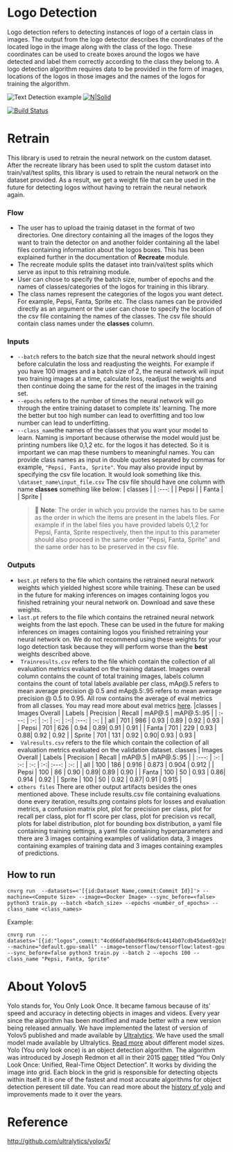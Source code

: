 # Logo Detection 
Logo detection refers to detecting instances of logo of a certain class in images. The output from the logo detector describes the coordinates of the located logo in the image along with the class of the logo. These coordinates can be used to create boxes around the logos we have detected and label them correctly according to the class they belong to. A logo detection algorithm requires data to be provided in the form of images, locations of the logos in those images and the names of the logos for training the algorithm. 


![Text Detection example](https://libhub-readme.s3.us-west-2.amazonaws.com/vision/logo.jpg)
[![N|Solid](https://cnvrg.io/wp-content/uploads/2018/12/logo-dark.png)](https://nodesource.com/products/nsolid)

[![Build Status](https://travis-ci.org/joemccann/dillinger.svg?branch=master)](https://travis-ci.org/joemccann/dillinger)

# Retrain
This library is used to retrain the neural network on the custom dataset. After the recreate library has been used to split the custom dataset into train/val/test splits, this library is used to retrain the neural network on the dataset provided.
As a result, we get a weight file that can be used in the future for detecting logos without having to retrain the neural network again.
### Flow
- The user has to upload the trainig dataset in the format of two directories. One directory containing all the images of the logos they want to train the detector on and another folder containing all the label files containing information about the logos boxes. This has been explained further in the documentation of **Recreate** module.
- The recreate module splits the dataset into train/val/test splits which serve as input to this retraining module.
- User can chose to specify the batch size, number of epochs and the names of classes/categories of the logos for training in this library.
- The class names represent the categories of the logos you want detect. For example, Pepsi, Fanta, Sprite etc. The class names can be provided directly as an argument or the user can chose to specify the location of the csv file containing the names of the classes. The csv file should contain class names under the **classes** column.

### Inputs
- `--batch` refers to the batch size that the neural network should ingest before calculatin the loss and readjusting the weights. For example if you have 100 images and a batch size of 2, the neural network will input two training images at a time, calculate loss, readjust the weights and then continue doing the same for the rest of the images in the training set.
- `--epochs` refers to the number of times the neural network will go through the entire training dataset to complete its' learning. The more the better but too high number can lead to overfitting and too low number can lead to underfitting.
- `--class_name`the names of the classes that you want your model to learn. Naming is important because otherwise the model would just be printing numbers like 0,1,2 etc. for the logos it has detected. So it is important we can map these numbers to meaningful names. You can provide class names as input in double quotes separated by commas for example, `"Pepsi, Fanta, Sprite"`.
    You may also provide input by specifying the csv file location. It would look something like this. `\dataset_name\input_file.csv` The csv file should have one column with name **classes** something like below:
    | classes |
    | :---:   |
    | Pepsi |
    | Fanta | 
    | Sprite |
    > 📝 **Note**: The order in which you provide the names has to be same as the order in which the items are present in the labels files. For example if in the label files you have provided labels 0,1,2 for Pepsi, Fanta, Sprite respectively, then the input to this parameter should also proceed in the same order "Pepsi, Fanta, Sprite" and the same order has to be preserved in the csv file.


### Outputs 
- `best.pt` refers to the file which contains the retrained neural network weights which yielded highest score while training. These can be used in the future for making inferences on images containing logos you finished retraining your neural network on. Download and save these weights.
 - `last.pt` refers to the file which contains the retrained neural network weights from the last epoch. These can be used in the future for making inferences on images containing logos you finished retraining your neural network on. We do not recommend using these weights for your logo detection task because they will perform worse than the **best** weights described above.
 - ` Trainresults.csv` refers to the file which contain the collection of all evaluation metrics evaluated on the training dataset. Images overall column contains the count of total training images, labels column contains the count of total labels available per class, mAp@.5 refers to mean average precision @ 0.5 and mAp@.5:.95 refers to mean average precision @ 0.5 to 0.95. All row contains the average of eval metrics from all classes. You may read more about eval metrics [here](https://jonathan-hui.medium.com/map-mean-average-precision-for-object-detection-45c121a31173).
      |classes | Images Overall | Labels | Precision | Recall | mAP@.5 | mAP@.5:.95 |
      | :---: | :-: | :-: | :-: | :-:| :---: | :-: | 
      | all | 701 | 986 | 0.93 | 0.89 | 0.92 | 0.93 | 
      | Pepsi | 701 | 626 | 0.94 | 0.89| 0.91 | 0.91 |
      | Fanta | 701 | 229 | 0.93 | 0.88| 0.92 | 0.92 |
      | Sprite | 701 | 131 | 0.92 | 0.90| 0.93 | 0.93 | 
- ` Valresults.csv` refers to the file which contain the collection of all evaluation metrics evaluated on the validation dataset. 
    classes | Images Overall | Labels | Precision | Recall | mAP@.5 | mAP@.5:.95 |
  | :---: | :-: | :-: | :-: | :-:| :---: | :-: | 
  | all | 100 | 186 | 0.916 | 0.873 | 0.904 | 0.912 | 
  | Pepsi | 100 | 86 | 0.90 | 0.89| 0.89 | 0.90 |
  | Fanta | 100 | 50 | 0.93 | 0.86| 0.914 | 0.92 |
  | Sprite | 100 | 50 | 0.92 | 0.87| 0.91 | 0.915 | 
- `others files` There are other output artifacts besides the ones mentioned above. These include results.csv file containing evaluations done every iteration, results.png contains plots for losses and evaluation metrics, a confusion matrix plot, plot for precision per class, plot for recall per class, plot for f1 score per class, plot for precision vs recall, plots for label distribution, plot for bounding box distribution, a yaml file containing training settings, a yaml file containing hyperparameters and there are 3 images containing examples of validation data, 3 images containing examples of training data and 3 images containing examples of predictions.
## How to run
```
cnvrg run  --datasets=<'[{id:Dataset Name,commit:Commit Id}]'> --machine=<Compute Size> --image=<Docker Image> --sync_before=<false> python3 train.py --batch <batch_size> --epochs <number_of_epochs> --class_name <class_names>
```
Example:
```
cnvrg run  --datasets='[{id:"logos",commit:"4cd66dfabbd964f8c6c4414b07cdb45dae692e19"}]' --machine="default.gpu-small" --image=tensorflow/tensorflow:latest-gpu --sync_before=false python3 train.py --batch 2 --epochs 100 --class_name "Pepsi, Fanta, Sprite"
```


# About Yolov5
Yolo stands for, You Only Look Once. It became famous because of its' speed and accuracy in detecting objects in images and videos. Every year since the algorithm has been modified and made better with a new version being released annually. We have implemented the latest of version of Yolov5 published and made available by [Ultralytics](https://github.com/ultralytics/yolov5). We have used the small model made available by Ultralytics. [Read more](https://pytorch.org/hub/ultralytics_yolov5/) about different model sizes.
Yolo (You only look once) is an object detection algorithm. The algorithm was introduced by Joseph Redmon et all in their 2015 [paper](https://arxiv.org/pdf/1506.02640.pdf) titled “You Only Look Once: Unified, Real-Time Object Detection”. It works by dividing the image into grid. Each block in the grid is responsible for detecting objects within itself. It is one of the fastest and most accurate algorithms for object detection peresent till date.
You can read more about the [history of yolo](https://machinelearningknowledge.ai/a-brief-history-of-yolo-object-detection-models/) and improvements made to it over the years.

# Reference
http://github.com/ultralytics/yolov5/
